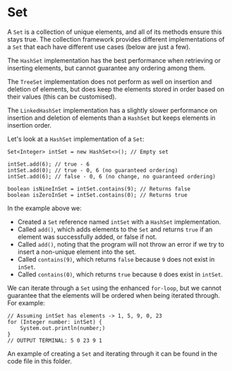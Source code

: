 # Set

A `Set` is a collection of unique elements, and all of its methods ensure this stays true. The collection framework provides different implementations of a `Set` that each have different use cases (below are just a few).

The `HashSet` implementation has the best performance when retrieving or inserting elements, but cannot guarantee any ordering among them.

The `TreeSet` implementation does not perform as well on insertion and deletion of elements, but does keep the elements stored in order based on their values (this can be customised).

The `LinkedHashSet` implementation has a slightly slower performance on insertion and deletion of elements than a `HashSet` but keeps elements in insertion order.

Let's look at a `HashSet` implementation of a `Set`:

```
Set<Integer> intSet = new HashSet<>(); // Empty set

intSet.add(6); // true - 6
intSet.add(0); // true - 0, 6 (no guaranteed ordering)
intSet.add(6); // false - 0, 6 (no change, no guaranteed ordering)

boolean isNineInSet = intSet.contains(9); // Returns false
boolean isZeroInSet = intSet.contains(0); // Returns true
```

In the example above we:

* Created a `Set` reference named `intSet` with a `HashSet` implementation.
* Called `add()`, which adds elements to the `Set` and returns `true` if an element was successfully added, or false if not.
* Called `add()`, noting that the program will not throw an error if we try to insert a non-unique element into the set.
* Called `contains(9)`, which returns `false` because `9` does not exist in `inSet`.
* Called `contains(0)`, which returns `true` because `0` does exist in `intSet`.

We can iterate through a `Set` using the enhanced `for-loop`, but we cannot guarantee that the elements will be ordered when being iterated through. For example:

```
// Assuming intSet has elements -> 1, 5, 9, 0, 23
for (Integer number: intSet) {
    System.out.println(number;)
}
// OUTPUT TERMINAL: 5 0 23 9 1
```

An example of creating a `Set` and iterating through it can be found in the code file in this folder.